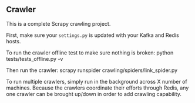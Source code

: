 ## Crawler

This is a complete Scrapy crawling project.

First, make sure your `settings.py` is updated with your Kafka and Redis hosts.

To run the crawler offline test to make sure nothing is broken:
python tests/tests_offline.py -v

Then run the crawler:
scrapy runspider crawling/spiders/link_spider.py

To run multiple crawlers, simply run in the background across X number of machines. Because the crawlers coordinate their efforts through Redis, any one crawler can be brought up/down in order to add crawling capability.

<todo>
